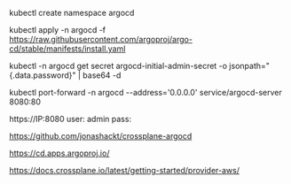 kubectl create namespace argocd

kubectl apply -n argocd -f https://raw.githubusercontent.com/argoproj/argo-cd/stable/manifests/install.yaml

kubectl -n argocd get secret argocd-initial-admin-secret -o jsonpath="{.data.password}" | base64 -d

kubectl port-forward -n argocd --address='0.0.0.0' service/argocd-server 8080:80

https://IP:8080
user: admin
pass:

https://github.com/jonashackt/crossplane-argocd

https://cd.apps.argoproj.io/

https://docs.crossplane.io/latest/getting-started/provider-aws/